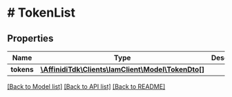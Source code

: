# # TokenList

## Properties

Name | Type | Description | Notes
------------ | ------------- | ------------- | -------------
**tokens** | [**\AffinidiTdk\Clients\IamClient\Model\TokenDto[]**](TokenDto.md) |  |

[[Back to Model list]](../../README.md#models) [[Back to API list]](../../README.md#endpoints) [[Back to README]](../../README.md)
